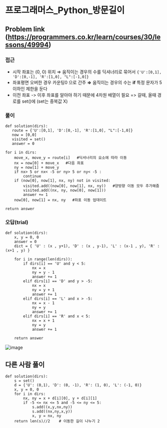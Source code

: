 # 프로그래머스_Python_방문길이


## Problem link (https://programmers.co.kr/learn/courses/30/lessons/49994)


### 접근

- 시작 좌표는 (0, 0) 위치 ⇒ 움직이는 경우의 수를 딕셔너리로 묶어서 `{'U':[0,1], 'D':[0,-1], 'R':[1,0], "L":[-1,0]}`
- 좌표평면 오버한 경우 카운팅0 으로 간주 **⇒** 움직이는 경우의 수는  **if** 특정 문자가 5이하인 제한을 둔다
- 이전 좌표 -> 이후 좌표를 알아야 하기 때문에 4차원 배열이 필요 => 갈때, 올때 경로를 set()에 (set는 중복값 X)


### 풀이

    
    def solution(dirs):
       route = {'U':[0,1], 'D':[0,-1], 'R':[1,0], "L":[-1,0]}
       now = [0,0]
       visited = set()
       answer = 0
    
    for i in dirs:
        move_x, move_y = route[i]   #딕셔너리의 요소에 따라 이동
        nx = now[0] + move_x   #다음 좌표
        ny = now[1] + move_y 
        if nx> 5 or nx< -5 or ny> 5 or ny< -5 :
            continue
        if (now[0], now[1], nx, ny) not in visited: 
            visited.add((now[0], now[1], nx, ny))   #양방향 이동 모두 추가해줌
            visited.add((nx, ny, now[0], now[1]))
            answer += 1 
        now[0], now[1] = nx, ny   #좌표 이동 업데이트
        
    return answer



### 오답(trial)


    def solution(dirs):
        x, y = 0, 0
        answer = 0
        dict = { 'U' : (x , y+1), 'D' : (x , y-1), 'L' : (x-1 , y), 'R' : (x+1 , y) }
        
        for i in range(len(dirs)):
            if dirs[i] == 'U' and y < 5:
                nx = x  
                ny = y - 1
                answer += 1
            elif dirs[i] == 'D' and y > -5:
                nx = x 
                ny = y + 1
                answer += 1
            elif dirs[i] == 'L' and x > -5:
                nx = x - 1
                ny = y 
                answer += 1
            elif dirs[i] == 'R' and x < 5:
                nx = x + 1
                ny = y
                answer += 1

        return answer
![image](https://user-images.githubusercontent.com/99947811/168960357-831e5b92-c27a-41be-83e0-2c127fa6bc40.png)




## 다른 사람 풀이

    def solution(dirs):
        s = set()
        d = {'U': (0,1), 'D': (0, -1), 'R': (1, 0), 'L': (-1, 0)}
        x, y = 0, 0
        for i in dirs:
            nx, ny = x + d[i][0], y + d[i][1]
            if -5 <= nx <= 5 and -5 <= ny <= 5:
                s.add((x,y,nx,ny))
                s.add((nx,ny,x,y))
                x, y = nx, ny
        return len(s)//2    # 이동한 길이 나누기 2
        
        
        
